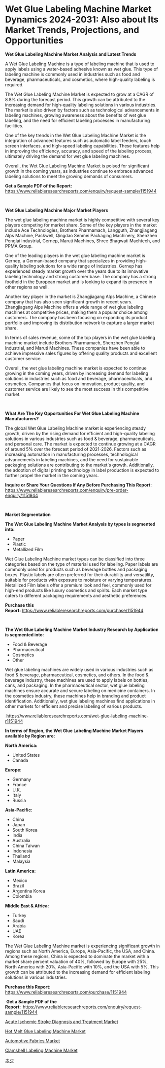 <p><h1>Wet Glue Labeling Machine Market Dynamics 2024-2031: Also about Its Market Trends, Projections, and Opportunities</h1></p><p><strong>Wet Glue Labeling Machine Market Analysis and Latest Trends</strong></p>
<p><p>A Wet Glue Labeling Machine is a type of labeling machine that is used to apply labels using a water-based adhesive known as wet glue. This type of labeling machine is commonly used in industries such as food and beverage, pharmaceuticals, and cosmetics, where high-quality labeling is required.</p><p>The Wet Glue Labeling Machine Market is expected to grow at a CAGR of 8.8% during the forecast period. This growth can be attributed to the increasing demand for high-quality labeling solutions in various industries. The market is also driven by factors such as technological advancements in labeling machines, growing awareness about the benefits of wet glue labeling, and the need for efficient labeling processes in manufacturing facilities.</p><p>One of the key trends in the Wet Glue Labeling Machine Market is the integration of advanced features such as automatic label feeders, touch screen interfaces, and high-speed labeling capabilities. These features help in improving the efficiency, accuracy, and speed of the labeling process, ultimately driving the demand for wet glue labeling machines.</p><p>Overall, the Wet Glue Labeling Machine Market is poised for significant growth in the coming years, as industries continue to embrace advanced labeling solutions to meet the growing demands of consumers.</p></p>
<p><strong>Get a Sample PDF of the Report:&nbsp;</strong> <a href="https://www.reliableresearchreports.com/enquiry/request-sample/1151944">https://www.reliableresearchreports.com/enquiry/request-sample/1151944</a></p>
<p>&nbsp;</p>
<p><strong>Wet Glue Labeling Machine Major Market Players</strong></p>
<p><p>The wet glue labeling machine market is highly competitive with several key players competing for market share. Some of the key players in the market include Ace Technologies, Brothers Pharmamach, Langguth, Zhangjiagang Alps Machine, Packwell, Qingdao Senmei Packaging Machinery, Shenzhen Penglai Industrial, Gernep, Maruti Machines, Shree Bhagwati Machtech, and PPMA Group.</p><p>One of the leading players in the wet glue labeling machine market is Gernep, a German-based company that specializes in providing high-quality labeling solutions for a wide range of industries. Gernep has experienced steady market growth over the years due to its innovative labeling technology and strong customer base. The company has a strong foothold in the European market and is looking to expand its presence in other regions as well.</p><p>Another key player in the market is Zhangjiagang Alps Machine, a Chinese company that has also seen significant growth in recent years. Zhangjiagang Alps Machine offers a wide range of wet glue labeling machines at competitive prices, making them a popular choice among customers. The company has been focusing on expanding its product portfolio and improving its distribution network to capture a larger market share.</p><p>In terms of sales revenue, some of the top players in the wet glue labeling machine market include Brothers Pharmamach, Shenzhen Penglai Industrial, and Maruti Machines. These companies have been able to achieve impressive sales figures by offering quality products and excellent customer service.</p><p>Overall, the wet glue labeling machine market is expected to continue growing in the coming years, driven by increasing demand for labeling solutions in industries such as food and beverage, pharmaceuticals, and cosmetics. Companies that focus on innovation, product quality, and customer service are likely to see the most success in this competitive market.</p></p>
<p>&nbsp;</p>
<p><strong>What Are The Key Opportunities For Wet Glue Labeling Machine Manufacturers?</strong></p>
<p><p>The global Wet Glue Labeling Machine market is experiencing steady growth, driven by the rising demand for efficient and high-quality labeling solutions in various industries such as food & beverage, pharmaceuticals, and personal care. The market is expected to continue growing at a CAGR of around 5% over the forecast period of 2021-2026. Factors such as increasing automation in manufacturing processes, technological advancements in labeling machines, and the need for sustainable packaging solutions are contributing to the market's growth. Additionally, the adoption of digital printing technology in label production is expected to further propel the market in the coming years.</p></p>
<p><strong>Inquire or Share Your Questions If Any Before Purchasing This Report:</strong> <a href="https://www.reliableresearchreports.com/enquiry/pre-order-enquiry/1151944">https://www.reliableresearchreports.com/enquiry/pre-order-enquiry/1151944</a></p>
<p>&nbsp;</p>
<p><strong>Market Segmentation</strong></p>
<p><strong>The Wet Glue Labeling Machine Market Analysis by types is segmented into:</strong></p>
<p><ul><li>Paper</li><li>Plastic</li><li>Metallized Film</li></ul></p>
<p><p>Wet Glue Labeling Machine market types can be classified into three categories based on the type of material used for labeling. Paper labels are commonly used for products such as beverage bottles and packaging boxes. Plastic labels are often preferred for their durability and versatility, suitable for products with exposure to moisture or varying temperatures. Metallized Film labels offer a premium look and feel, commonly used for high-end products like luxury cosmetics and spirits. Each market type caters to different packaging requirements and aesthetic preferences.</p></p>
<p><strong>Purchase this Report:&nbsp;</strong><a href="https://www.reliableresearchreports.com/purchase/1151944">https://www.reliableresearchreports.com/purchase/1151944</a></p>
<p>&nbsp;</p>
<p><strong>The Wet Glue Labeling Machine Market Industry Research by Application is segmented into:</strong></p>
<p><ul><li>Food & Beverage</li><li>Pharmaceutical</li><li>Cosmetics</li><li>Other</li></ul></p>
<p><p>Wet glue labeling machines are widely used in various industries such as food & beverage, pharmaceutical, cosmetics, and others. In the food & beverage industry, these machines are used to apply labels on bottles, cans, and packaging. In the pharmaceutical sector, wet glue labeling machines ensure accurate and secure labeling on medicine containers. In the cosmetics industry, these machines help in branding and product identification. Additionally, wet glue labeling machines find applications in other markets for efficient and precise labeling of various products.</p></p>
<p><a href="https://www.reliableresearchreports.com/wet-glue-labeling-machine-r1151944">&nbsp;https://www.reliableresearchreports.com/wet-glue-labeling-machine-r1151944</a></p>
<p><strong>In terms of Region, the Wet Glue Labeling Machine Market Players available by Region are:</strong></p>
<p>
    <p> <strong> North America: </strong>
        <ul>
            <li>United States</li>
            <li>Canada</li>
        </ul>
        </p> 
    <p> <strong> Europe: </strong>
        <ul>
            <li>Germany</li>
            <li>France</li>
            <li>U.K.</li>
            <li>Italy</li>
            <li>Russia</li>
        </ul>
        </p> 
    <p> <strong> Asia-Pacific: </strong>
        <ul>
            <li>China</li>
            <li>Japan</li>
            <li>South Korea</li>
            <li>India</li>
            <li>Australia</li>
            <li>China Taiwan</li>
            <li>Indonesia</li>
            <li>Thailand</li>
            <li>Malaysia</li>
        </ul>
        </p> 
    <p> <strong> Latin America: </strong>
        <ul>
            <li>Mexico</li>
            <li>Brazil</li>
            <li>Argentina Korea</li>
            <li>Colombia</li>
        </ul>
        </p> 
    <p> <strong> Middle East & Africa: </strong>
        <ul>
            <li>Turkey</li>
            <li>Saudi</li>
            <li>Arabia</li>
            <li>UAE</li>
            <li>Korea</li>
        </ul>
    </p>
    </p>
<p><p>The Wet Glue Labeling Machine market is experiencing significant growth in regions such as North America, Europe, Asia-Pacific, the USA, and China. Among these regions, China is expected to dominate the market with a market share percent valuation of 40%, followed by Europe with 25%, North America with 20%, Asia-Pacific with 10%, and the USA with 5%. This growth can be attributed to the increasing demand for efficient labeling solutions in various industries.</p></p>
<p><strong>Purchase this Report: </strong><a href="https://www.reliableresearchreports.com/purchase/1151944">https://www.reliableresearchreports.com/purchase/1151944</a></p>
<p>&nbsp;<strong>Get a Sample PDF of the Report:&nbsp;&nbsp;</strong><a href="https://www.reliableresearchreports.com/enquiry/request-sample/1151944">https://www.reliableresearchreports.com/enquiry/request-sample/1151944</a></p>
<p><strong></strong></p>
<p><p><a href="https://www.linkedin.com/pulse/acute-ischemic-stroke-diagnosis-treatment-market-insight-od28e?trackingId=qwjRdGdQr0kwdcpOYD54gA%3D%3D">Acute Ischemic Stroke Diagnosis and Treatment Market</a></p><p><a href="https://github.com/Paul14Anderson63/Market-Research-Report-List-3/blob/main/hot-melt-glue-labeling-machine-market.md">Hot Melt Glue Labeling Machine Market</a></p><p><a href="https://issuu.com/reportprime-2/docs/automotive-fabrics-market-size-2030.pptx">Automotive Fabrics Market</a></p><p><a href="https://github.com/guneycigdem35/Market-Research-Report-List-3/blob/main/clamshell-labeling-machine-market.md">Clamshell Labeling Machine Market</a></p><p><a href="https://github.com/dadanedu33/Market-Research-Report-List-1/blob/main/612260032149.md">ネジ</a></p></p>
